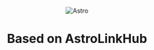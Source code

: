 <a id="readme-top"></a>

<div align="center">

![Astro](https://astro.build/assets/press/astro-icon-light-gradient.svg)
</div>

<h1 align="center">Based on AstroLinkHub</h1>

<div align="center">

</div>
